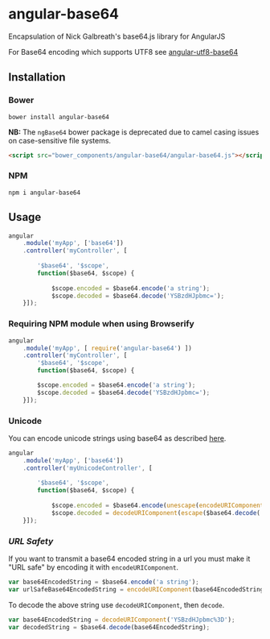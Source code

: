 # angular-base64

Encapsulation of Nick Galbreath's base64.js library for AngularJS

For Base64 encoding which supports UTF8 see [angular-utf8-base64](https://github.com/stranger82/angular-utf8-base64)

## Installation

### Bower

```
bower install angular-base64
```

**NB:** The `ngBase64` bower package is deprecated due to camel casing issues on case-sensitive file systems.

```html
<script src="bower_components/angular-base64/angular-base64.js"></script>
```

### NPM

```
npm i angular-base64
```

## Usage

```javascript
angular
    .module('myApp', ['base64'])
    .controller('myController', [
    
        '$base64', '$scope', 
        function($base64, $scope) {
        
            $scope.encoded = $base64.encode('a string');
            $scope.decoded = $base64.decode('YSBzdHJpbmc=');
    }]);
```

### Requiring NPM module when using Browserify

```javascript
angular
    .module('myApp', [ require('angular-base64') ])
    .controller('myController', [
        '$base64', '$scope',
        function($base64, $scope) {

        $scope.encoded = $base64.encode('a string');
        $scope.decoded = $base64.decode('YSBzdHJpbmc=');
    }]);
```

### Unicode

You can encode unicode strings using base64 as described [here](https://developer.mozilla.org/en-US/docs/Web/API/WindowBase64/Base64_encoding_and_decoding#The_.22Unicode_Problem.22).

```javascript
angular
    .module('myApp', ['base64'])
    .controller('myUnicodeController', [
    
        '$base64', '$scope', 
        function($base64, $scope) {
        
            $scope.encoded = $base64.encode(unescape(encodeURIComponent('✓ a string')));
            $scope.decoded = decodeURIComponent(escape($base64.decode('4pyTIGEgc3RyaW5n')));
    }]);
```

### *URL Safety*

If you want to transmit a base64 encoded string in a url you must make it "URL safe" by encoding it with `encodeURIComponent`.

```javascript
var base64EncodedString = $base64.encode('a string');
var urlSafeBase64EncodedString = encodeURIComponent(base64EncodedString);
```

To decode the above string use `decodeURIComponent`, then `decode`.

```javascript
var base64EncodedString = decodeURIComponent('YSBzdHJpbmc%3D');
var decodedString = $base64.decode(base64EncodedString);
```
